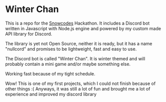# Winter Chan

This is a repo for the
[Snowcodes](https://www.snowcodes.org/)
Hackathon. It includes a Discord bot written
in Javascript with Node.js engine and powered
by my custom made API library for Discord.

The library is yet not Open Source, neither it is ready,
but it has a name "nullcord" and promises to be
lightweight, fast and easy to use.

The Discord bot is called "Winter Chan".
It is winter themed and will probably
contain a mini game and/or maybe something else.

Working fast because of my tight schedule.

Wow! This is one of my first projects, which
I could not finish because of other things :(
Anyways, it was still a lot of fun and brought
me a lot of experience and improved my discord
library